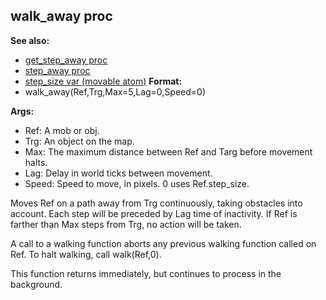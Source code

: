 ## walk_away proc
**See also:**
+   [get_step_away proc](/ref/proc/get_step_away.md) 
+   [step_away proc](/ref/proc/step_away.md) 
+   [step_size var (movable atom)](/ref/atom/movable/var/step_size.md) <!-- -->
**Format:**
+   walk_away(Ref,Trg,Max=5,Lag=0,Speed=0)
<!-- -->
**Args:**
+   Ref: A mob or obj.
+   Trg: An object on the map.
+   Max: The maximum distance between Ref and Targ before movement
    halts.
+   Lag: Delay in world ticks between movement.
+   Speed: Speed to move, in pixels. 0 uses Ref.step_size.


Moves Ref on a path away from Trg continuously, taking
obstacles into account. Each step will be preceded by Lag time of
inactivity. If Ref is farther than Max steps from Trg, no action will be
taken. 

A call to a walking function aborts any previous walking
function called on Ref. To halt walking, call walk(Ref,0). 

This
function returns immediately, but continues to process in the
background.